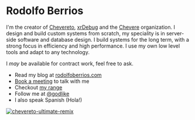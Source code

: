 # Rodolfo Berrios

I'm the creator of [Chevereto](https://chevereto.com/), [xrDebug](https://xrdebug.com/) and the [Chevere](https://chevere.org/) organization. I design and build custom systems from scratch, my speciality is in server-side software and database design. I build systems for the long term, with a strong focus in efficiency and high performance. I use my own low level tools and adapt to any technology.

I *may* be available for contract work, feel free to ask.

* Read my blog at [rodolfoberrios.com](https://rodolfoberrios.com)
* [Book a meeting](https://calendly.com/rodber) to talk with me
* Checkout [my range](https://sonarcloud.io/organizations/chevere/projects?sort=name) 
* Follow me at [@godlike](https://twitter.com/godlike)
* I also speak Spanish (Hola!)

[![chevereto-ultimate-remix](https://github.com/rodber/rodber/assets/20590102/d606c58a-374c-4fbe-8c8f-f1339d37bbc3)](https://chevereto.com)
